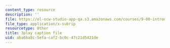 ```yaml
---
content_type: resource
description: ''
file: https://ol-ocw-studio-app-qa.s3.amazonaws.com/courses/9-00-introduction-to-psychology-fall-2004/aba6ba8c5efacaf2bc0c47c21d5421de_10502.srt
file_type: application/x-subrip
resourcetype: Other
title: 3play caption file
uid: aba6ba8c-5efa-caf2-bc0c-47c21d5421de
---
```

